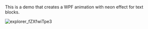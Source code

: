 This is a demo that creates a WPF animation with neon effect for text blocks.

![explorer_fZXfwiTpe3](https://github.com/daoxiaoyue2012/NeonTextExample/assets/12840932/d48b7c65-148d-4cfd-9807-f97ca3ef0f86)
